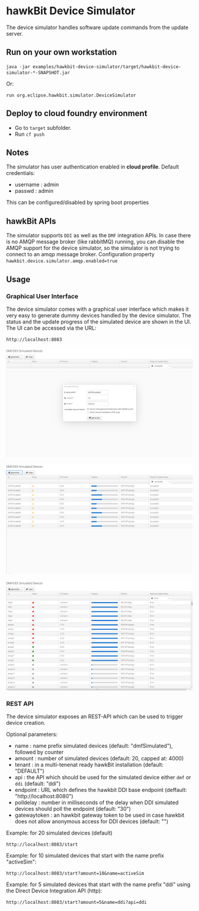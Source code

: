 # hawkBit Device Simulator

The device simulator handles software update commands from the update server.

## Run on your own workstation
```
java -jar examples/hawkbit-device-simulator/target/hawkbit-device-simulator-*-SNAPSHOT.jar
```
Or:
```
run org.eclipse.hawkbit.simulator.DeviceSimulator
```

## Deploy to cloud foundry environment

- Go to ```target``` subfolder.
- Run ```cf push```

## Notes

The simulator has user authentication enabled in **cloud profile**. Default credentials:
*  username : admin
*  passwd : admin

This can be configured/disabled by spring boot properties

## hawkBit APIs

The simulator supports `DDI` as well as the `DMF` integration APIs.
In case there is no AMQP message broker (like rabbitMQ) running, you can disable the AMQP support for the device simulator, so the simulator is not trying to connect to an amqp message broker. 
Configuration property `hawkbit.device.simulator.amqp.enabled=true` 

## Usage

### Graphical User Interface
The device simulator comes with a graphical user interface which makes it very easy to generate dummy devices handled by the device simulator.
The status and the update progress of the simulated device are shown in the UI.
The UI can be accessed via the URL:
```
http://localhost:8083
```

 ![](src/main/images/generateScreenshot.png)

 ![](src/main/images/updateProcessScreenshot.png)

 ![](src/main/images/updateResultOverviewScreenshot.png)


### REST API
The device simulator exposes an REST-API which can be used to trigger device creation.

Optional parameters:
* name : name prefix simulated devices (default: "dmfSimulated"), followed by counter
* amount : number of simulated devices (default: 20, capped at: 4000)
* tenant : in a multi-tenenat ready hawkBit installation (default: "DEFAULT")
* api : the API which should be used for the simulated device either `dmf` or `ddi` (default: "ddi")
* endpoint :  URL which defines the hawkbit DDI base endpoint (deffault: "http://localhost:8080")
* polldelay : number in milliseconds of the delay when DDI simulated devices should poll the endpoint (default: "30")
* gatewaytoken : an hawkbit gateway token to be used in case hawkbit does not allow anonymous access for DDI devices (default: "")


Example: for 20 simulated devices (default)
```
http://localhost:8083/start
```

Example: for 10 simulated devices that start with the name prefix "activeSim":
```
http://localhost:8083/start?amount=10&name=activeSim
```

Example: for 5 simulated devices that start with the name prefix "ddi" using the Direct Device Integration API (http):
```
http://localhost:8083/start?amount=5&name=ddi?api=ddi
```
